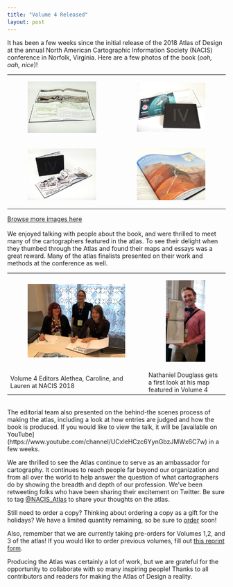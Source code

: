 ```yaml
---
title: "Volume 4 Released"
layout: post
---
```


It has been a few weeks since the initial release of the 2018 Atlas of Design at the annual North American Cartographic Information Society (NACIS) conference in Norfolk, Virginia. Here are a few photos of the book (_ooh, aah, nice_)! 

<table>
<tr>
<td style="border: none;">
  <a href="http://atlasofdesign.org/img/v4_06192.jpg" target="_blank"><figure class="image"><img src="/img/v4_06192.jpg" alt="Atlas of Design Volume 4"></figure></a>
</td><td style="border: none;">
<a href="http://atlasofdesign.org/img/aodv4_06250.jpg" target="_blank"><figure class="image"><img src="/img/aodv4_06250.jpg" alt="Atlas of Design Volume 4"></figure></a>
</td>
</tr>
<tr>
<td style="border: none;">
<a href="http://atlasofdesign.org/img/v4_06181.jpg" target="_blank"><figure class="image"><img src="/img/v4_06181.jpg" alt="Atlas of Design Volume 4"></figure></a>
</td><td style="border: none;">
<a href="http://atlasofdesign.org/img/v4_06168.jpg" target="_blank"><figure class="image"><img src="/img/v4_06168.jpg" alt="Atlas of Design Volume 4"></figure></a>
</td>
</tr>
</table>
<a href="https://photos.app.goo.gl/2oAq5PWJ2fZ4bRXw5" target="_blank">Browse more images here</a>
<br>
<br>
We enjoyed talking with people about the book, and were thrilled to meet many of the cartographers featured in the atlas. To see their delight when they thumbed through the Atlas and found their maps and essays was a great reward. Many of the atlas finalists presented on their work and methods at the conference as well.
<br> 

<table>
<tr>
<td style="border: none;">
<figure class="image"><a href="http://atlasofdesign.org/img/v4editors_nacis_web.jpg" target="_blank"><img src="/img/v4editors_nacis_web.jpg" alt="Atlas of Design Volume 4 Editors at NACIS 2018"></a></figure>
</td>
<td style="border: none;">
<figure class="image"><a href="http://atlasofdesign.org/img/v4_ndouglass_nacis.jpg" target="_blank"><img src="/img/v4_ndouglass_nacis_small.jpg" alt="Nathaniel Douglass at NACIS 2018"></a></figure>
</td>
</tr>
  <tr>
  <td style="border: none;">Volume 4 Editors Alethea, Caroline, and Lauren at NACIS 2018 </td>
  <td style="border: none;">Nathaniel Douglass gets a first look at his map featured in Volume 4 </td>
  </tr>
</table>
<br>
The editorial team also presented on the behind-the scenes process of making the atlas, including a look at how entries are judged and how the book is produced. If you would like to view the talk, it will be [available on YouTube](https://www.youtube.com/channel/UCxleHCzc6YynGbzJMWx6C7w) in a few weeks. 

We are thrilled to see the Atlas continue to serve as an ambassador for cartography. It continues to reach people far beyond our organization and from all over the world to help answer the question of what cartographers do by showing the breadth and depth of our profession. We’ve been retweeting folks who have been sharing their excitement on Twitter. Be sure to tag [@NACIS_Atlas](https://twitter.com/NACIS_Atlas) to share your thoughts on the atlas. 

Still need to order a copy? Thinking about ordering a copy as a gift for the holidays? We have a limited quantity remaining, so be sure to [order](http://atlasofdesign.org/order/) soon!

Also, remember that we are currently taking pre-orders for Volumes 1,2, and 3 of the atlas! If you would like to order previous volumes, fill out [this reprint form](http://atlasofdesign.org/reprints/).

Producing the Atlas was certainly a lot of work, but we are grateful for the opportunity to collaborate with so many inspiring people! Thanks to all contributors and readers for making the Atlas of Design a reality. 

